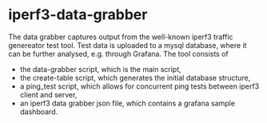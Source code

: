 # iperf3-data-grabber
The data grabber captures output from the well-known iperf3 traffic genereator test tool. Test data is uploaded to a mysql database, where it can be further analysed, e.g. through Grafana. The tool consists of 
- the data-grabber script, which is the main script, 
- the create-table script, which generates the initial database structure,
- a ping_test script, which allows for concurrent ping tests between iperf3 client and server,
- an iperf3 data grabber json file, which contains a grafana sample dashboard.

